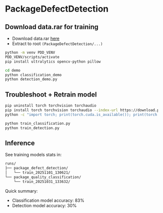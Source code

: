 # PackageDefectDetection

## Download data.rar for training
+ Download data.rar [here](https://drive.google.com/file/d/172O0GeNdwMa_cpLKgQeMGHVzkqt7FEqm/view?usp=sharing)
+ Extract to root ```(PackageDefectDetection/...)```

```bash
python -m venv PDD_VENV
PDD_VENV/scripts/activate
pip install ultralytics opencv-python pillow

cd demo
python classification_demo
python detection_demo.py
```

## Troubleshoot + Retrain model
```bash
pip uninstall torch torchvision torchaudio
pip install torch torchvision torchaudio --index-url https://download.pytorch.org/whl/cu124
python -c "import torch; print(torch.cuda.is_available()); print(torch.cuda.get_device_name(0) if torch.cuda.is_available() else 'No GPU')"

python train_classification.py
python train_detection.py
```

## Inference
See training models stats in:
```bash
runs/
├── package_defect_detection/
│   └── train_20251101_130621/
└── package_quality_classification/
    └── train_20251031_133632/
```

Quick summary:
+ Classification model accuracy: 83%
+ Detection model accuracy: 30%